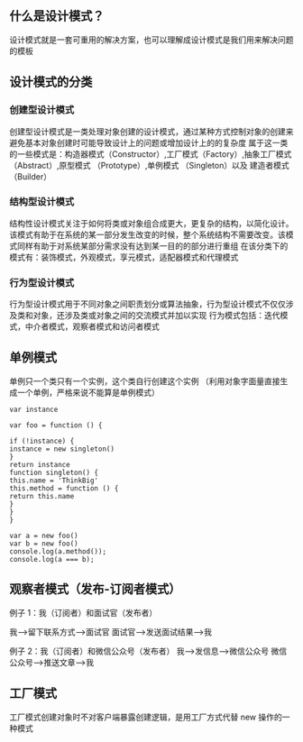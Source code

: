 ## 什么是设计模式？

设计模式就是一套可重用的解决方案，也可以理解成设计模式是我们用来解决问题的模板

## 设计模式的分类

### 创建型设计模式

创建型设计模式是一类处理对象创建的设计模式，通过某种方式控制对象的创建来避免基本对象创建时可能导致设计上的问题或增加设计上的的复杂度
属于这一类的一些模式是：构造器模式（Constructor）,工厂模式（Factory）,抽象工厂模式 （Abstract）,原型模式 （Prototype）,单例模式 （Singleton）以及 建造者模式（Builder）

### 结构型设计模式

结构性设计模式关注于如何将类或对象组合成更大，更复杂的结构，以简化设计。该模式有助于在系统的某一部分发生改变的时候，整个系统结构不需要改变。该模式同样有助于对系统某部分需求没有达到某一目的的部分进行重组
在该分类下的模式有：装饰模式，外观模式，享元模式，适配器模式和代理模式

### 行为型设计模式

行为型设计模式用于不同对象之间职责划分或算法抽象，行为型设计模式不仅仅涉及类和对象，还涉及类或对象之间的交流模式并加以实现
行为模式包括：迭代模式，中介者模式，观察者模式和访问者模式

## 单例模式

单例只一个类只有一个实例，这个类自行创建这个实例
（利用对象字面量直接生成一个单例，严格来说不能算是单例模式）

```
var instance

var foo = function () {

if (!instance) {
instance = new singleton()
}
return instance
function singleton() {
this.name = 'ThinkBig'
this.method = function () {
return this.name
}
}
}

var a = new foo()
var b = new foo()
console.log(a.method());
console.log(a === b);
```

## 观察者模式（发布-订阅者模式）

例子 1：我（订阅者）和面试官（发布者）

我-->留下联系方式-->面试官
面试官-->发送面试结果-->我

例子 2：我（订阅者）和微信公众号（发布者）
我-->发信息-->微信公众号
微信公众号-->推送文章-->我

## 工厂模式

工厂模式创建对象时不对客户端暴露创建逻辑，是用工厂方式代替 new 操作的一种模式
